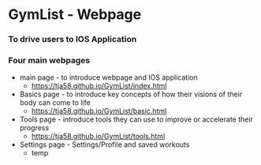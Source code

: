 # GymList - Webpage 

### To drive users to IOS Application

### Four main webpages 
- main page - to introduce webpage and IOS application
    - https://tja58.github.io/GymList/index.html
- Basics page - to introduce key concepts of how their visions of their body can come to life
    - https://tja58.github.io/GymList/basic.html
- Tools page - introduce tools they can use to improve or accelerate their progress
    - https://tja58.github.io/GymList/tools.html
- Settings page - Settings/Profile and saved workouts
    - temp

